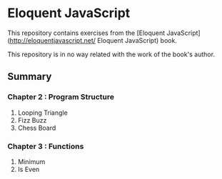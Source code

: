 # Eloquent JavaScript

This repository contains exercises from the [Eloquent JavaScript](http://eloquentjavascript.net/ Eloquent JavaScript) book.

This repository is in no way related with the work of the book's author.

## Summary

### Chapter 2 : Program Structure

1. Looping Triangle
2. Fizz Buzz
3. Chess Board

### Chapter 3 : Functions

1. Minimum
2. Is Even